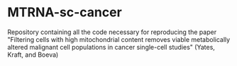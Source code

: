 # MTRNA-sc-cancer
Repository containing all the code necessary for reproducing the paper "Filtering cells  with high mitochondrial content removes viable metabolically altered malignant cell populations in cancer single-cell studies" (Yates, Kraft, and Boeva)

